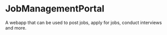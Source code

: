 # JobManagementPortal
A webapp that can be used to post jobs, apply for jobs, conduct interviews and more.
